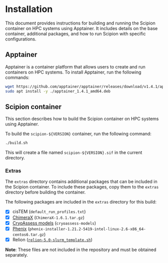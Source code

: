 # Installation

This document provides instructions for building and running the Scipion container on HPC systems using Apptainer. It includes details on the base container, additional packages, and how to run Scipion with specific configurations.

## Apptainer

Apptainer is a container platform that allows users to create and run containers on HPC systems. To install Apptainer, run the following commands:

```bash
wget https://github.com/apptainer/apptainer/releases/download/v1.4.1/apptainer_1.4.1_amd64.deb
sudo apt install -y ./apptainer_1.4.1_amd64.deb
```

## Scipion container

This section describes how to build the Scipion container on HPC systems using Apptainer.

To build the `scipion-${VERSION}` container, run the following command:

```bash
./build.sh
```

This will create a file named `scipion-${VERSION}.sif` in the current directory.

### Extras

The `extras` directory contains additional packages that can be included in the Scipion container. To include these packages, copy them to the `extras` directory before building the container.

The following packages are included in the `extras` directory for this build:

- [x] cisTEM (`default_run_profiles.txt`)
- [x] [ChimeraX](https://www.rbvi.ucsf.edu/chimerax/cgi-bin/secure/chimerax-get.py?file=1.6/linux/ChimeraX-1.6.1.tar.gz) (`ChimeraX-1.6.1.tar.gz`)
- [x] [CryoAssess models](https://cosmic-cryoem.org/software/cryo-assess/) (`cryoassess-models`)
- [x] [Phenix](https://phenix-online.org/) (`phenix-installer-1.21.2-5419-intel-linux-2.6-x86_64-centos6.tar.gz`)
- [x] Relion ([`relion-5.0-slurm_template.sh`](https://github.com/ucdavis/spack-ucdavis/tree/main/templates/hpccf/franklin))

**Note**: These files are not included in the repository and must be obtained separately.
